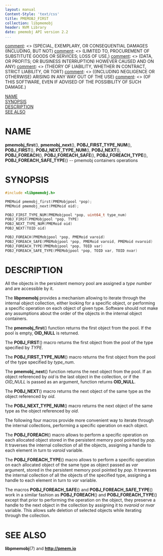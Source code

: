 ```yaml
---
layout: manual
Content-Style: 'text/css'
title: PMEMOBJ_FIRST
collection: libpmemobj
header: NVM Library
date: pmemobj API version 2.2
...
```


[comment]: <> (Copyright 2017, Intel Corporation)

[comment]: <> (Redistribution and use in source and binary forms, with or without)
[comment]: <> (modification, are permitted provided that the following conditions)
[comment]: <> (are met:)
[comment]: <> (    * Redistributions of source code must retain the above copyright)
[comment]: <> (      notice, this list of conditions and the following disclaimer.)
[comment]: <> (    * Redistributions in binary form must reproduce the above copyright)
[comment]: <> (      notice, this list of conditions and the following disclaimer in)
[comment]: <> (      the documentation and/or other materials provided with the)
[comment]: <> (      distribution.)
[comment]: <> (    * Neither the name of the copyright holder nor the names of its)
[comment]: <> (      contributors may be used to endorse or promote products derived)
[comment]: <> (      from this software without specific prior written permission.)

[comment]: <> (THIS SOFTWARE IS PROVIDED BY THE COPYRIGHT HOLDERS AND CONTRIBUTORS)
[comment]: <> ("AS IS" AND ANY EXPRESS OR IMPLIED WARRANTIES, INCLUDING, BUT NOT)
[comment]: <> (LIMITED TO, THE IMPLIED WARRANTIES OF MERCHANTABILITY AND FITNESS FOR)
[comment]: <> (A PARTICULAR PURPOSE ARE DISCLAIMED. IN NO EVENT SHALL THE COPYRIGHT)
[comment]: <> (OWNER OR CONTRIBUTORS BE LIABLE FOR ANY DIRECT, INDIRECT, INCIDENTAL,)
[comment]: <> (SPECIAL, EXEMPLARY, OR CONSEQUENTIAL DAMAGES (INCLUDING, BUT NOT)
[comment]: <> (LIMITED TO, PROCUREMENT OF SUBSTITUTE GOODS OR SERVICES; LOSS OF USE,)
[comment]: <> (DATA, OR PROFITS; OR BUSINESS INTERRUPTION) HOWEVER CAUSED AND ON ANY)
[comment]: <> (THEORY OF LIABILITY, WHETHER IN CONTRACT, STRICT LIABILITY, OR TORT)
[comment]: <> ((INCLUDING NEGLIGENCE OR OTHERWISE) ARISING IN ANY WAY OUT OF THE USE)
[comment]: <> (OF THIS SOFTWARE, EVEN IF ADVISED OF THE POSSIBILITY OF SUCH DAMAGE.)

[comment]: <> (pmemobj_first.3 -- man page for pmemobj containers operations)

[NAME](#name)<br />
[SYNOPSIS](#synopsis)<br />
[DESCRIPTION](#description)<br />
[SEE ALSO](#see-also)<br />


# NAME #

**pmemobj_first**(), **pmemobj_next**(),
**POBJ_FIRST_TYPE_NUM**(), **POBJ_FIRST**(),
**POBJ_NEXT_TYPE_NUM**(), **POBJ_NEXT**(),
**POBJ_FOREACH**(), **POBJ_FOREACH_SAFE**(),
**POBJ_FOREACH_TYPE**(), **POBJ_FOREACH_SAFE_TYPE**()
-- pmemobj containers operations


# SYNOPSIS #

```c
#include <libpmemobj.h>

PMEMoid pmemobj_first(PMEMobjpool *pop);
PMEMoid pmemobj_next(PMEMoid oid);

POBJ_FIRST_TYPE_NUM(PMEMobjpool *pop, uint64_t type_num)
POBJ_FIRST(PMEMobjpool *pop, TYPE)
POBJ_NEXT_TYPE_NUM(PMEMoid oid)
POBJ_NEXT(TOID oid)

POBJ_FOREACH(PMEMobjpool *pop, PMEMoid varoid)
POBJ_FOREACH_SAFE(PMEMobjpool *pop, PMEMoid varoid, PMEMoid nvaroid)
POBJ_FOREACH_TYPE(PMEMobjpool *pop, TOID var)
POBJ_FOREACH_SAFE_TYPE(PMEMobjpool *pop, TOID var, TOID nvar)
```


# DESCRIPTION #

All the objects in the persistent memory pool are assigned a *type number* and
are accessible by it.

The **libpmemobj** provides a mechanism allowing to iterate through the internal
object collection, either looking for a specific object, or performing a
specific operation on each object of given type. Software should not make any
assumptions about the order of the objects in the internal object containers.

The **pmemobj_first**() function returns the first object from the pool.
If the pool is empty, **OID_NULL** is returned.

The **POBJ_FIRST**() macro returns the first object from the pool of
the type specified by *TYPE*.

The **POBJ_FIRST_TYPE_NUM**() macro returns the first object from the pool
of the type specified by *type_num*.

The **pmemobj_next**() function returns the next object from the pool.
If an object referenced by *oid* is the last object in the collection, or if the
*OID_NULL* is passed as an argument, function returns **OID_NULL**.

The **POBJ_NEXT**() macro returns the next object of the same type
as the object referenced by *oid*.

The **POBJ_NEXT_TYPE_NUM**() macro returns the next object of the same type
as the object referenced by *oid*.

The following four macros provide more convenient way to iterate through the internal
collections, performing a specific operation on each object.

The **POBJ_FOREACH**() macro allows to perform a specific operation on each allocated
object stored in the persistent memory pool pointed by *pop*. It traverses the internal
collection of all the objects, assigning a handle to each element in turn to *varoid* variable.

The **POBJ_FOREACH_TYPE**() macro allows to perform a specific operation on each allocated
object of the same type as object passed as *var* argument, stored in the persistent memory pool
pointed by *pop*. It traverses the internal collection of all the objects of the specified type,
assigning a handle to each element in turn to *var* variable.

The macros **POBJ_FOREACH_SAFE**() and **POBJ_FOREACH_SAFE_TYPE**() work in a similar fashion
as **POBJ_FOREACH**() and **POBJ_FOREACH_TYPE**() except that prior to performing the operation
on the object, they preserve a handle to the next object in the collection by assigning it to
*nvaroid* or *nvar* variable. This allows safe deletion of selected objects while iterating
through the collection.


# SEE ALSO #

**libpmemobj**(7) and **<http://pmem.io>**
